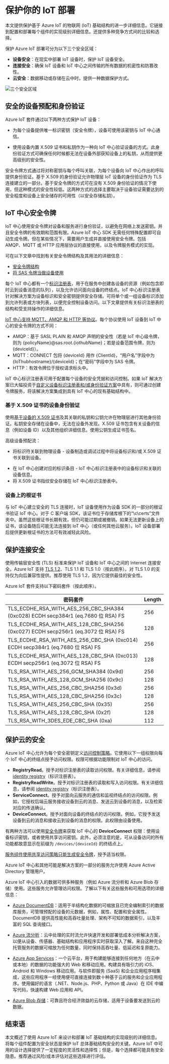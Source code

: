 # 保护你的 IoT 部署
本文提供保护基于 Azure IoT 的物联网 (IoT) 基础结构的进一步详细信息。它链接到配置和部署每个组件的实现级别详细信息。还提供多种竞争方式间的比较和选择。

保护 Azure IoT 部署可分为以下三个安全区域：

- **设备安全**：在现实中部署 IoT 设备时，保护 IoT 设备安全。
- **连接安全**：确保 IoT 设备和 IoT 中心之间传输的所有数据的机密性和防篡改性。
- **云安全**：数据移动或存储在云中时，提供一种数据保护方式。

![三个安全区域][img-overview]

## 安全的设备预配和身份验证
Azure IoT 套件通过以下两种方式保护 IoT 设备：

- 为每个设备提供唯一标识密钥（安全令牌），设备可使用该密钥与 IoT 中心通信。

- 使用设备内置 X.509 证书和私钥作为一种向 IoT 中心验证设备的方式。此身份验证方式可确保任何时候都无法在设备外部获知设备上的私钥，从而提供更高级别的安全性。

安全令牌方式通过将对称密钥与每个呼叫关联，为每个设备向 IoT 中心作出的呼叫提供身份验证。基于 X.509 的身份验证允许物理层 IoT 设备的身份验证作为 TLS 连接建立的一部分。基于安全令牌的方式可在没有 X.509 身份验证的情况下使用，但这种模式的安全性较低。这两种方式的选择主要取决于设备验证需要达到的安全程度和设备上安全储存的可用性（以安全存储私钥）。

## IoT 中心安全令牌

IoT 中心使用安全令牌对设备和服务进行身份验证，以避免在网络上发送密钥。并且安全令牌的有效期和范围有限。Azure IoT 中心 SDK 无需任何特殊配置即可自动生成令牌。但在某些情况下，需要用户生成并直接使用安全令牌。包括 AMQP、MQTT 或 HTTP 应用层协议的直接使用，以及令牌服务模式的实现。

可在以下文章中找到有关安全令牌结构及其用法的详细信息：

-   [安全令牌结构][lnk-security-tokens]
-   [将 SAS 令牌当做设备使用][lnk-sas-tokens]

每个 IoT 中心都有一个[标识注册表][lnk-identity-registry]，用于在服务中创建各设备的资源（例如包含即时云到设备消息的队列），以及允许访问面向设备的终结点。IoT 中心标识注册表针对解决方案为设备标识和安全密钥提供安全存储。可将单个或一组设备标识添加到允许列表或方块列表，以便完全控制设备访问。以下文章提供有关标识注册表的结构和受支持操作的详细信息。

[IoT 中心支持 MQTT、AMQP 和 HTTP 等协议][lnk-protocols]。每个协议使用 IoT 设备到 IoT 中心的安全令牌的方式不同：

* AMQP：基于 SASL PLAIN 和 AMQP 声明的安全性（若是 IoT 中心级令牌，则为 {policyName}@sas.root.{iothubName}；若是设备范围令牌，则为 {deviceId}）。
* MQTT：CONNECT 包将 {deviceId} 用作 {ClientId}，“用户名”字段中为 {IoThubhostname}/{deviceId}；在“密码”字段中为 SAS 令牌。
* HTTP：有效令牌位于授权请求标头中。

IoT 中心标识注册表可用于配置每个设备的安全凭据和访问控制。如果 IoT 解决方案已大幅投资于[自定义设备标识注册表和/或身份验证方案][lnk-custom-auth]中具有，则可通过创建令牌服务，将该解决方案集成到具有 IoT 中心的现有基础结构中。

### 基于 X.509 证书的设备身份验证

使用[基于设备的 X.509 证书][lnk-use-x509]及其关联的私钥和公钥允许在物理层进行其他身份验证。私钥安全存储在设备中，无法在设备外发现。X.509 证书包含有关设备的信息（例如设备 ID）以及其他组织详细信息。使用公钥生成证书签名。

高级设备预配流：

- 将标识符关联到物理设备 - 设备制造或调试过程中将设备标识和/或 X.509 证书关联到设备。

* 在 IoT 中心创建对应的标识条目 - IoT 中心标识注册表中的设备标识和关联的设备信息。
* 将 X.509 证书指纹安全存储在 IoT 中心标识注册表中。

### 设备上的根证书

与 IoT 中心建立安全的 TLS 连接时，IoT 设备使用作为设备 SDK 的一部分的根证书验证 IoT 中心。对于 C 客户端 SDK，该证书位于存储库根下的“\\c\\certs”文件夹中。虽然这些根证书长期有效，但仍可能过期或被撤销。如果无法更新设备上的证书，该设备随后可能无法连接到 IoT 中心（或任何其他云服务）。IoT 设备部署后提供更新根证书的方法可有效减轻此风险。

## 保护连接安全

使用传输层安全性 (TLS) 标准来保护 IoT 设备和 IoT 中心之间的 Internet 连接安全。Azure IoT 支持 [TLS 1.2][lnk-tls12]、TLS 1.1 和 TLS 1.0（按此顺序）。对 TLS 1.0 的支持仅为向后兼容性提供。推荐使用 TLS 1.2，因为它提供最佳的安全性。

Azure IoT 套件支持以下密码套件（按此顺序）。

| 密码套件 | Length |
|--------------|--------|
| TLS\_ECDHE\_RSA\_WITH\_AES\_256\_CBC\_SHA384 (0xc028) ECDH secp384r1 (eq.7680 位 RSA) FS | 256 |
| TLS\_ECDHE\_RSA\_WITH\_AES\_128\_CBC\_SHA256 (0xc027) ECDH secp256r1 (eq.3072 位 RSA) FS | 128 |
| TLS\_ECDHE\_RSA\_WITH\_AES\_256\_CBC\_SHA (0xc014) ECDH secp384r1 (eq.7680 位 RSA) FS | 256 |
| TLS\_ECDHE\_RSA\_WITH\_AES\_128\_CBC\_SHA (0xc013) ECDH secp256r1 (eq.3072 位 RSA) FS | 128 |
| TLS\_RSA\_WITH\_AES\_256\_GCM\_SHA384 (0x9d) | 256 |
| TLS\_RSA\_WITH\_AES\_128\_GCM\_SHA256 (0x9c) | 128 |
| TLS\_RSA\_WITH\_AES\_256\_CBC\_SHA256 (0x3d) | 256 |
| TLS\_RSA\_WITH\_AES\_128\_CBC\_SHA256 (0x3c) | 128 |
| TLS\_RSA\_WITH\_AES\_256\_CBC\_SHA (0x35) | 256 |
| TLS\_RSA\_WITH\_AES\_128\_CBC\_SHA (0x2f) | 128 |
| TLS\_RSA\_WITH\_3DES\_EDE\_CBC\_SHA (0xa) | 112 |

## 保护云的安全

Azure IoT 中心允许为每个安全密钥定义[访问控制策略][lnk-protocols]。它使用以下一组权限向每个 IoT 中心的终结点授予访问权限。权限可根据功能限制对 IoT 中心的访问。

* **RegistryRead**。授予对标识注册表的读取访问权限。有关详细信息，请参阅 [identity registry][lnk-identity-registry]（标识注册表）。
* **RegistryReadWrite**。授予对标识注册表的读取和写入访问权限。有关详细信息，请参阅 [identity registry][lnk-identity-registry]（标识注册表）。
* **ServiceConnect**。授予对面向云服务的通信和监视终结点的访问权限。例如，它授权后端云服务接收设备到云的消息、发送云到设备的消息，以及检索对应的传送确认。
* **DeviceConnect**。授予对面向设备的终结点的访问权限。例如，它授予发送设备到云的消息和接收云到设备的消息的权限。此权限由设备使用。

有两种方法可以使用[安全令牌][lnk-sas-tokens]来获取 IoT 中心的 **DeviceConnect** 权限：使用设备标识密钥，或者使用共享访问密钥。此外，必须注意的是，可从设备访问的所有功能都故意显示在前缀为 `/devices/{deviceId}` 的终结点上。

[服务组件使用共享访问策略只能生成安全令牌][lnk-service-tokens]，授予适当权限。

Azure IoT 中心和其他可能是解决方案的一部分的服务允许使用 Azure Active Directory 管理用户。

Azure IoT 中心引入的数据可供多种服务（例如 Azure 流分析和 Azure Blob 存储）使用。这些服务允许管理访问权限。了解以下有关这些服务和可用选项的详细信息：

- [Azure DocumentDB][lnk-docdb]：适用于半结构化数据的可缩放且已完全编制索引的数据库服务，可管理预配的设备的元数据，例如，属性、配置和安全属性。DocumentDB 提供高性能和高吞吐量处理、架构不可知的数据索引，以及丰富的 SQL 查询接口。

- [Azure 流分析][lnk-asa]：云中处理的实时流允许快速开发和部署低成本分析解决方案，以便从设备、传感器、基础结构和应用程序实时获取深入了解。来自这种完全托管服务的数据可缩放为任何数量，同时保持高吞吐量、低延迟和复原能力。
- [Azure App Services][lnk-appservices]：一个云平台，用于构建能够连接到任何地方（在云中或本地）的数据的功能强大的 Web 和移动应用。构建具有吸引力的 iOS、Android 和 Windows 移动应用。与软件即服务 (SaaS) 和企业应用程序相集成，这些应用程序一经使用便可直接连接到数十种基于云的服务和企业应用程序。使用偏好的语言（.NET、Node.js、PHP、Python 或 Java）在 IDE 中编写代码，快速构建 Web 应用和 API。
- [Azure Blob 存储][lnk-blob]：可靠且符合经济效益的云存储，适用于设备要发送到云的数据。

## 结束语

本文概述了使用 Azure IoT 来设计和部署 IoT 基础结构的实现级别的详细信息。将每个组件配置为安全状态是保护 IoT 总体基础结构安全的关键。Azure IoT 中可用的设计选择提供了一定程度的灵活性和选择性；但是，每个选择都可能具有安全隐患。推荐通过风险/成本评估对这些选择进行评估。

[img-overview]: ./media/iot-secure-your-deployment/overview.png

[lnk-security-tokens]: ../articles/iot-hub/iot-hub-sas-tokens.md#security-token-structure
[lnk-sas-tokens]: ../articles/iot-hub/iot-hub-devguide-security.md#use-sas-tokens-in-a-device-app
[lnk-identity-registry]: ../articles/iot-hub/iot-hub-devguide-identity-registry.md
[lnk-protocols]: ../articles/iot-hub/iot-hub-devguide-security.md
[lnk-custom-auth]: ../articles/iot-hub/iot-hub-devguide-security.md#custom-device-authentication
[lnk-x509]: http://www.itu.int/rec/T-REC-X.509-201210-I/en
[lnk-use-x509]: ../articles/iot-hub/iot-hub-devguide-security.md
[lnk-tls12]: https://tools.ietf.org/html/rfc5246
[lnk-service-tokens]: ../articles/iot-hub/iot-hub-devguide-security.md#use-security-tokens-from-service-components
[lnk-docdb]: ../articles/documentdb/index.md
[lnk-asa]: ../articles/stream-analytics/index.md
[lnk-appservices]: ../articles/app-service/index.md
[lnk-logicapps]: ../articles/app-service/index.mdlogic/
[lnk-blob]: ../articles/storage/index.md

<!---HONumber=Mooncake_1226_2016-->